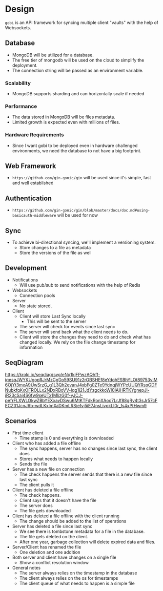 # Design

`gobi` is an API framework for syncing multiple client "vaults" with the help of Websockets. 

## Database

- MongoDB will be utilized for a database.
- The free tier of mongodb will be used on the cloud to simplify the deployment.
- The connection string will be passed as an environment variable.

### Scalability

- MongoDB supports sharding and can horizontally scale if needed

### Performance

- The data stored in MongoDB will be files metadata.
- Limited growth is expected even with millions of files.

### Hardware Requirements

- Since I want gobi to be deployed even in hardware challenged environments, we need the database to not have a big footprint.

## Web Framework

- `https://github.com/gin-gonic/gin` will be used since it's simple, fast and well established

## Authentication

- `https://github.com/gin-gonic/gin/blob/master/docs/doc.md#using-basicauth-middleware` will be used for now

## Sync

- To achieve bi-directional syncing, we'll implement a versioning system.
  - Store changes to a file as metadata
  - Store the versions of the file as well

## Development 

- Notifications
	- Will use pub/sub to send notifications with the help of Redis
- Websockets 
	- Connection pools
- Server 
	- No state stored. 
- Client
	- Client will store Last Sync locally 
		- This will be sent to the server
	- The server will check for events since last sync
	- The server will send back what the client needs to do. 
	- Client will store the changes they need to do and check what has changed locally. We rely on the file change timestamp for information 

## SeqDiagram

https://kroki.io/seqdiag/svg/eNq1kjFPwzAQhff-iqesqJWYKUgopRJrMzCgDo59SU91z2rOBSHEf8eYdohESBhYLOt89753vlM6OjYt3meA9UwSrzG_g1L3Qh2evanJ4xbFg0ZTe9YdnqjWYPcUUQYRspGDFNubkfqKxOFROLLx2NDxRBoVV-lqg1j21JdYzgckkoWI0IAjHRTKYgnepJi-iR23cSaj4S6fw9xeUTx1MljzG0f-yJCJ-pefrFLXWLOkwZBbYEXxayDSwu6MtKTFdkRonXAoc7LrJf88gRy4t3sJr57cFECZ31JcnJ6b-wdLKxImXaDKmLRSjefvj5iE7JnsLivpkLI0r_fs4xPtHwm9

## Scenarios 

- First time client 
	- Time stamp is 0 and everything is downloaded 
- Client who has added a file offline 
	- The sync happens, server has no changes since last sync, the client does 
	- Stores what needs to happen locally
	- Sends the file 
- Server has a new file on connection 
	- The check happens the server sends that there is a new file since last sync
	- The client pulls it 
- Client has deleted a file offline 
	- The check happens. 
	- Client says that it doesn't have the file 
	- The server does 
	- The file gets downloaded 
- Client has deleted a file offline with the client running 
	- The change should be added to the list of operations
- Server has deleted a file since last sync 
	- We see there is tombstone metadata for a file in the database. 
	- The file gets deleted on the client. 
	- After one year, garbage collection will delete expired data and files.
- Server/Client has renamed the file 
	- One deletion and one addition
- Both server and client have changes on a single file 
	- Show a conflict resolution window 
- General notes 
	- The server always relies on the timestamp in the database 
	- The client always relies on the os for timestamps 
	- The client queue of what needs to happen is a simple file 
